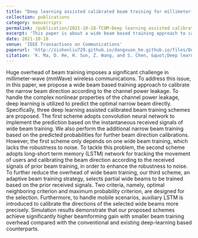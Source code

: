 ```yaml
---
title: "Deep learning assisted calibrated beam training for millimeter-wave communication systems"
collection: publications
category: manuscripts
permalink: /publication/2021-10-18-TCOM-Deep learning assisted calibrated beam training for millimeter-wave communication systems-number-4
excerpt: 'This paper is about a wide beam based training approach to calibrate the narrow beam direction according to the channel power leakage.'
date: 2021-10-18
venue: 'IEEE Transactions on Communications'
paperurl: 'http://zishenliu729.github.io/dongxuan_he.github.io/files/Deep_Learning_Assisted_Calibrated_Beam_Training_for_Millimeter-Wave_Communication_Systems.pdf'
citation: 'K. Ma, D. He, H. Sun, Z. Wang, and S. Chen, &quot;Deep learning assisted calibrated beam training for millimeter-wave communication systems,&quot; <i>IEEE Trans. Commun.</i>, vol. 69, no. 10, pp. 6706–6721, Oct. 2021.'
---
```


Huge overhead of beam training imposes a significant challenge in millimeter-wave (mmWave) wireless communications. To address this issue, in this paper, we propose a wide beam based training approach to calibrate the narrow beam direction according to the channel power leakage. To handle the complex nonlinear properties of the channel power leakage, deep learning is utilized to predict the optimal narrow beam directly. Specifically, three deep learning assisted calibrated beam training schemes are proposed. The first scheme adopts convolution neural network to implement the prediction based on the instantaneous received signals of wide beam training. We also perform the additional narrow beam training based on the predicted probabilities for further beam direction calibrations. However, the first scheme only depends on one wide beam training, which lacks the robustness to noise. To tackle this problem, the second scheme adopts long-short term memory (LSTM) network for tracking the movement of users and calibrating the beam direction according to the received signals of prior beam training, in order to enhance the robustness to noise. To further reduce the overhead of wide beam training, our third scheme, an adaptive beam training strategy, selects partial wide beams to be trained based on the prior received signals. Two criteria, namely, optimal neighboring criterion and maximum probability criterion, are designed for the selection. Furthermore, to handle mobile scenarios, auxiliary LSTM is introduced to calibrate the directions of the selected wide beams more precisely. Simulation results demonstrate that our proposed schemes achieve significantly higher beamforming gain with smaller beam training overhead compared with the conventional and existing deep-learning based counterparts.
